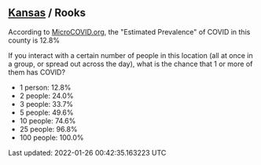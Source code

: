 
## [Kansas](/united-states/kansas) / Rooks

According to [MicroCOVID.org](http://microcovid.org),
the "Estimated Prevalence" of COVID in this county is 12.8%

If you interact with a certain number of people in this location
(all at once in a group, or spread out across the day), what is the chance that
1 or more of them has COVID?

- 1 person: 12.8%
- 2 people: 24.0%
- 3 people: 33.7%
- 5 people: 49.6%
- 10 people: 74.6%
- 25 people: 96.8%
- 100 people: 100.0%

Last updated: 2022-01-26 00:42:35.163223 UTC
